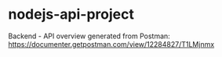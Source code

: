 # nodejs-api-project
 
Backend - API overview generated from Postman:
\
https://documenter.getpostman.com/view/12284827/T1LMjnmx
